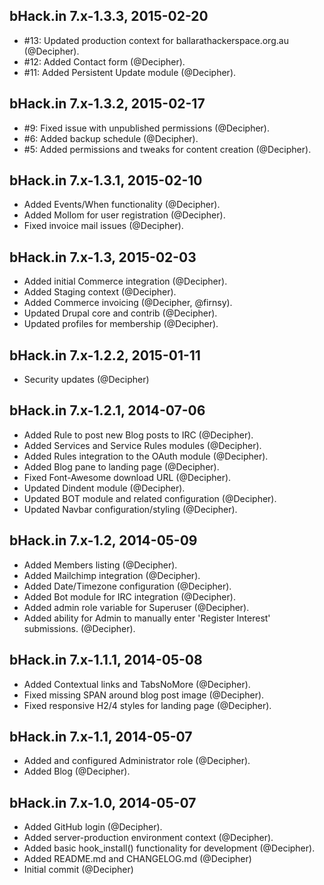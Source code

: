 bHack.in 7.x-1.3.3, 2015-02-20
--------------------------------------------------------------------------------

* #13: Updated production context for ballarathackerspace.org.au (@Decipher).
* #12: Added Contact form (@Decipher).
* #11: Added Persistent Update module (@Decipher).



bHack.in 7.x-1.3.2, 2015-02-17
--------------------------------------------------------------------------------

* #9: Fixed issue with unpublished permissions (@Decipher).
* #6: Added backup schedule (@Decipher).
* #5: Added permissions and tweaks for content creation (@Decipher).



bHack.in 7.x-1.3.1, 2015-02-10
--------------------------------------------------------------------------------

* Added Events/When functionality (@Decipher).
* Added Mollom for user registration (@Decipher).
* Fixed invoice mail issues (@Decipher).



bHack.in 7.x-1.3, 2015-02-03
--------------------------------------------------------------------------------

* Added initial Commerce integration (@Decipher).
* Added Staging context (@Decipher).
* Added Commerce invoicing (@Decipher, @firnsy).
* Updated Drupal core and contrib (@Decipher).
* Updated profiles for membership (@Decipher).



bHack.in 7.x-1.2.2, 2015-01-11
--------------------------------------------------------------------------------

* Security updates (@Decipher)



bHack.in 7.x-1.2.1, 2014-07-06
--------------------------------------------------------------------------------

* Added Rule to post new Blog posts to IRC (@Decipher).
* Added Services and Service Rules modules (@Decipher).
* Added Rules integration to the OAuth module (@Decipher).
* Added Blog pane to landing page (@Decipher).
* Fixed Font-Awesome download URL (@Decipher).
* Updated Dindent module (@Decipher).
* Updated BOT module and related configuration (@Decipher).
* Updated Navbar configuration/styling (@Decipher).



bHack.in 7.x-1.2, 2014-05-09
--------------------------------------------------------------------------------

* Added Members listing (@Decipher).
* Added Mailchimp integration (@Decipher).
* Added Date/Timezone configuration (@Decipher).
* Added Bot module for IRC integration (@Decipher).
* Added admin role variable for Superuser (@Decipher).
* Added ability for Admin to manually enter 'Register Interest' submissions.
  (@Decipher).



bHack.in 7.x-1.1.1, 2014-05-08
--------------------------------------------------------------------------------

* Added Contextual links and TabsNoMore (@Decipher).
* Fixed missing SPAN around blog post image (@Decipher).
* Fixed responsive H2/4 styles for landing page (@Decipher).



bHack.in 7.x-1.1, 2014-05-07
--------------------------------------------------------------------------------

* Added and configured Administrator role (@Decipher).
* Added Blog (@Decipher).



bHack.in 7.x-1.0, 2014-05-07
--------------------------------------------------------------------------------

* Added GitHub login (@Decipher).
* Added server-production environment context (@Decipher).
* Added basic hook_install() functionality for development (@Decipher).
* Added README.md and CHANGELOG.md (@Decipher)
* Initial commit (@Decipher)
